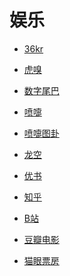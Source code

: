 # 娱乐


<div id = "首"></div>
<script src = "../js/首.js"></script>


* [36kr](https://m.36kr.com/)
* [虎嗅](https://m.huxiu.com/)
* [数字尾巴](https://m.dgtle.com/)


* [喷嚏](http://www.dapenti.com/blog/indexforweb.asp)
* [喷嚏图卦](http://www.dapenti.com/blog/blog.asp?name=xilei&subjectid=70)


* [龙空](https://www.lkong.com/)
* [优书](https://www.yousuu.com/)
* [知乎](https://www.zhihu.com/)
* [B站](https://m.bilibili.com/)


* [豆瓣电影](https://m.douban.com/movie/)
* [猫眼票房](https://piaofang.maoyan.com/)
